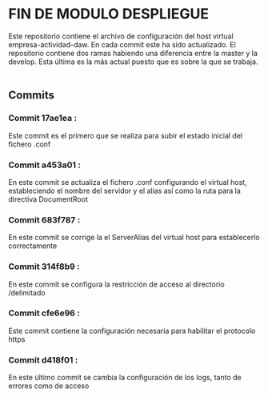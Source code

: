 # FIN DE MODULO DESPLIEGUE
Este repositorio contiene el archivo de configuración del host virtual empresa-actividad-daw. En cada commit este ha sido actualizado.
El repositorio contiene dos ramas habiendo una diferencia entre la master y la develop. Esta última es la más actual puesto que es sobre la que se trabaja.
<br /><br />
## Commits
### Commit 17ae1ea : 
Este commit es el primero que se realiza para subir el estado inicial del fichero .conf
<br />
### Commit a453a01 :
En este commit se actualiza el fichero .conf configurando el virtual host, estableciendo el nombre del servidor y el alias así como la ruta para la directiva DocumentRoot
<br />
### Commit 683f787 :
En este commit se corrige la el ServerAlias del virtual host para establecerlo correctamente
<br />
### Commit 314f8b9 :
En este commit se configura la restricción de acceso al directorio /delimitado
<br />
### Commit cfe6e96 :
Este commit contiene la configuración necesaria para habilitar el protocolo https
<br />
### Commit d418f01 :
En este último commit se cambia la configuración de los logs, tanto de errores como de acceso
